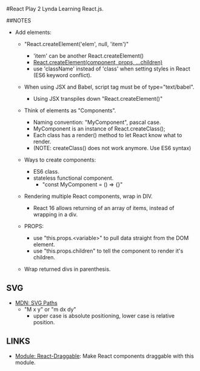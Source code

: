 #React Play 2
Lynda Learning React.js.

##NOTES
- Add elements:
    - "React.createElement('elem', null, 'item')"
        - 'item' can be another React.createElement()
        - [React.createElement(component, props, ...children)](https://reactjs.org/docs/jsx-in-depth.html#___gatsby)
        - use 'className' instead of 'class' when setting styles in React (ES6 keyword conflict).
    - When using JSX and Babel, script tag must be of type="text/babel".
        - Using JSX transpiles down "React.createElement()"
        
    - Think of elements as "Components".
        - Naming convention: "MyComponent", pascal case.
        - MyComponent is an instance of React.createClass();
        - Each class has a render() method to let React know what to render.
        - (NOTE: createClass() does not work anymore. Use ES6 syntax)
    
    - Ways to create components:
        - ES6 class.
        - stateless functional component.
            - "const MyComponent = () => {}"
    
    - Rendering multiple React components, wrap in DIV.
        - React 16 allows returning of an array of items, instead of wrapping in a div.
        
    - PROPS:
        - use "this.props.\<variable\>" to pull data straight from the DOM element.
        - use "this.props.children" to tell the component to render it's children.
        
    - Wrap returned divs in parenthesis.
    
## SVG
- [MDN: SVG Paths](https://developer.mozilla.org/en-US/docs/Web/SVG/Tutorial/Paths)
    - "M x y" or "m dx dy"
        - upper case is absolute positioning, lower case is relative position.
        
        
## LINKS
- [Module: React-Draggable](https://mzabriskie.github.io/react-draggable/example/): Make React components draggable with this module.


